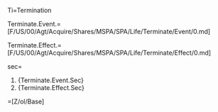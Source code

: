 Ti=Termination

Terminate.Event.=[F/US/00/Agt/Acquire/Shares/MSPA/SPA/Life/Terminate/Event/0.md]

Terminate.Effect.=[F/US/00/Agt/Acquire/Shares/MSPA/SPA/Life/Terminate/Effect/0.md]

sec=<ol><li>{Terminate.Event.Sec}<li>{Terminate.Effect.Sec}</ol>

=[Z/ol/Base]
